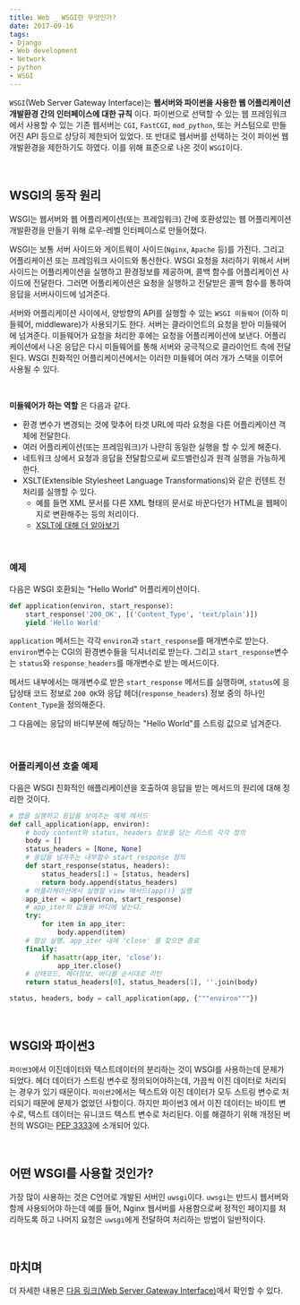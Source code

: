 ```yaml
---
title: Web _ WSGI란 무엇인가?
date: 2017-09-16
tags:
- Django
- Web development
- Network
- python
- WSGI
---
```


`WSGI`(Web Server Gateway Interface)는 **웹서버와 파이썬을 사용한 웹 어플리케이션 개발환경 간의 인터페이스에 대한 규칙**
이다. 파이썬으로 선택할 수 있는 웹 프레임워크에서 사용할 수 있는 기존 웹서버는 `CGI`, `FastCGI`, `mod_python`, 또는 커스텀으로 만들어진 API 등으로 상당히 제한되어 있었다. 또 반대로 웹서버를 선택하는 것이 파이썬 웹개발환경을 제한하기도 하였다. 이를 위해 표준으로 나온 것이 `WSGI`이다.

<br>

## WSGI의 동작 원리

WSGI는 웹서버와 웹 어플리케이션(또는 프레임워크) 간에 호환성있는 웹 어플리케이션 개발환경을 만들기 위해 로우-레벨 인터페이스로 만들어졌다.

WSGI는 보통 서버 사이드와 게이트웨이 사이드(`Nginx`, `Apache` 등)를 가진다. 그리고 어플리케이션 또는 프레임워크 사이드와 통신한다. WSGI 요청을 처리하기 위해서 서버사이드는 어플리케이션을 실행하고 환경정보를 제공하며, 콜백 함수를 어플리케이션 사이드에 전달한다. 그러면 어플리케이션은 요청을 실행하고 전달받은 콜백 함수를 통하여 응답을 서버사이드에 넘겨준다.

서버와 어플리케이션 사이에서, 양방향의 API를 실행할 수 있는 `WSGI 미들웨어` (이하 미들웨어, middleware)가 사용되기도 한다. 서버는 클라이언트의 요청을 받아 미들웨어에 넘겨준다. 미들웨어가 요청을 처리한 후에는 요청을 어플리케이션에 보낸다. 어플리케이션에서 나온 응답은 다시 미들웨어를 통해 서버와 궁극적으로 클라이언트 측에 전달된다. WSGI 친화적인 어플리케이션에서는 이러한 미들웨어 여러 개가 스택을 이루어 사용될 수 있다.

<br>

**미들웨어가 하는 역할**
은 다음과 같다.

- 환경 변수가 변경되는 것에 맞추어 타겟 URL에 따라 요청을 다른 어플리케이션 객체에 전달한다.
- 여러 어플리케이션(또는 프레임워크)가 나란히 동일한 실행을 할 수 있게 해준다.
- 네트워크 상에서 요청과 응답을 전달함으로써 로드밸런싱과 원격 실행을 가능하게 한다.  
- XSLT(Extensible Stylesheet Language Transformations)와 같은 컨텐트 전처리를 실행할 수 있다.
	- 예를 들면 XML 문서를 다른 XML 형태의 문서로 바꾼다던가 HTML을 웹페이지로 변환해주는 등의 처리이다.
	- <a href="https://en.wikipedia.org/wiki/XSLT" target="_blank">XSLT에 대해 더 알아보기</a>

<br>

### 예제

다음은 WSGI 호환되는 "Hello World" 어플리케이션이다.

```python
def application(environ, start_response):
    start_response('200_OK', [('Content_Type', 'text/plain')])
    yield 'Hello World'
```

`application` 메서드는 각각 `environ`과 `start_response`를 매개변수로 받는다. `environ`변수는 CGI의 환경변수들을 딕셔너리로 받는다. 그리고 `start_response`변수는 `status`와 `response_headers`를 매개변수로 받는 메서드이다.

메서드 내부에서는 매개변수로 받은 `start_response` 메서드를 실행하며, `status`에 응답상태 코드 정보로 `200 OK`와 응답 헤더(`response_headers`) 정보 중의 하나인 `Content_Type`을 정의해준다.

그 다음에는 응답의 바디부분에 해당하는 "Hello World"를 스트링 값으로 넘겨준다.

<br>

### 어플리케이션 호출 예제

다음은 WSGI 친화적인 애플리케이션을 호출하여 응답을 받는 메서드의 원리에 대해 정리한 것이다.

```python
# 앱을 실행하고 응답을 보여주는 예제 메서드
def call_application(app, environ):
    # body content와 status, headers 정보를 담는 리스트 각각 정의
    body = []
    status_headers = [None, None]
    # 응답을 넘겨주는 내부함수 start_response 정의
    def start_response(status, headers):
        status_headers[:] = [status, headers]
        return body.append(status_headers)
    # 어플리케이션에서 실행할 view 메서드(app()) 실행
    app_iter = app(environ, start_response)
    # app_iter의 값들을 바디에 넣는다.
    try:
        for item in app_iter:
            body.append(item)
    # 항상 실행. app_iter 내에 'close' 를 찾으면 종료
    finally:
        if hasattr(app_iter, 'close'):
            app_iter.close()
    # 상태코드, 헤더정보, 바디를 순서대로 리턴
    return status_headers[0], status_headers[1], ''.join(body)

status, headers, body = call_application(app, {"""environ"""})
```

<br>

## WSGI와 파이썬3

`파이썬3`에서 이진데이터와 텍스트데이터의 분리하는 것이 WSGI를 사용하는데 문제가 되었다. 헤더 데이터가 스트링 변수로 정의되어야하는데, 가끔씩 이진 데이터로 처리되는 경우가 있기 때문이다. `파이썬2`에서는 텍스트와 이진 데이터가 모두 스트링 변수로 처리되기 때문에 문제가 없었던 사항이다. 하지만 파이썬3 에서 이진 데이터는 바이트 변수로, 텍스트 데이터는 유니코드 텍스트 변수로 처리된다. 이를 해결하기 위해 개정된 버전의 WSGI는 <a href="https://www.python.org/dev/peps/pep-3333/" target="_blank">PEP 3333</a>에 소개되어 있다.

<br>

## 어떤 WSGI를 사용할 것인가?

가장 많이 사용하는 것은 C언어로 개발된 서버인 `uwsgi`이다. `uwsgi`는 반드시 웹서버와 함께 사용되어야 하는데 예를 들어, Nginx 웹서버를 사용함으로써 정적인 페이지를 처리하도록 하고 나머지 요청은 `uwsgi`에게 전달하여  처리하는 방법이 일반적이다.

<br>

## 마치며

더 자세한 내용은 <a href="https://en.wikipedia.org/wiki/Web_Server_Gateway_Interface" target="_blank">다음 링크(Web Server Gateway Interface)</a>에서 확인할 수 있다.

<br>
